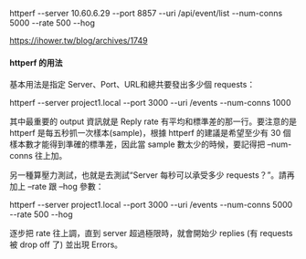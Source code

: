 httperf --server 10.60.6.29 --port 8857 --uri /api/event/list --num-conns 5000 --rate 500 --hog



https://ihower.tw/blog/archives/1749

#### httperf 的用法
基本用法是指定 Server、Port、URL和總共要發出多少個 requests：

httperf --server project1.local --port 3000 --uri /events --num-conns 1000

其中最重要的 output 資訊就是 Reply rate 有平均和標準差的那一行。要注意的是 httperf 是每五秒抓一次樣本(sample)，根據 httperf 的建議是希望至少有 30 個樣本數才能得到準確的標準差，因此當 sample 數太少的時候，要記得把 –num-conns 往上加。

另一種算壓力測試，也就是去測試“Server 每秒可以承受多少 requests？”。請再加上 –rate 跟 –hog 參數：

httperf --server project1.local --port 3000 --uri /events --num-conns 5000 --rate 500 --hog

逐步把 rate 往上調，直到 server 超過極限時，就會開始少 replies (有 requests 被 drop off 了) 並出現 Errors。